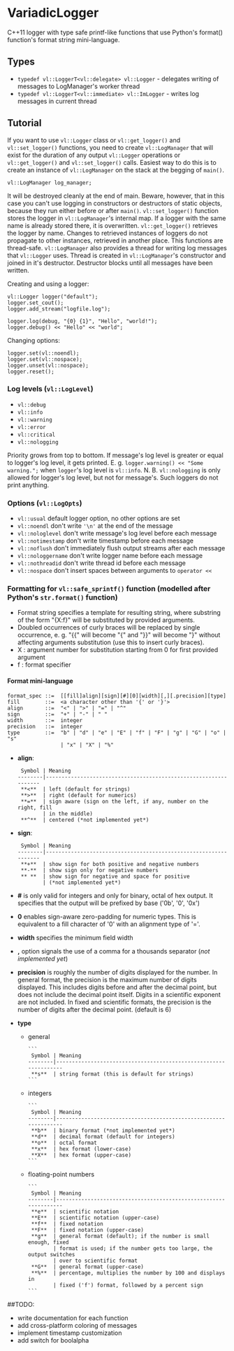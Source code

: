 # VariadicLogger

C++11 logger with type safe printf-like functions that use Python's format() function's format string mini-language.

## Types

* `typedef vl::LoggerT<vl::delegate> vl::Logger` - delegates writing of messages to LogManager's worker thread
* `typedef vl::LoggerT<vl::immediate> vl::ImLogger` - writes log messages in current thread

## Tutorial

If you want to use `vl::Logger` class or `vl::get_logger()` and `vl::set_logger()` functions, you need to create `vl::LogManager` that will exist for the duration of any output `vl::Logger` operations or `vl::get_logger()` and `vl::set_logger()` calls. Easiest way to do this is to create an instance of `vl::LogManager` on the stack at the begging of `main()`.

    vl::LogManager log_manager;

It will be destroyed cleanly at the end of main. Beware, however, that in this case you can't use logging in constructors or destructors of static objects, because they run either before or after `main()`.
`vl::set_logger()` function stores the logger in `vl::LogManager`'s internal map. If a logger with the same name is already stored there, it is overwritten. `vl::get_logger()` retrieves the logger by name. Changes to retrieved instances of loggers do not propagate to other instances, retrieved in another place. This functions are thread-safe.
`vl::LogManager` also provides a thread for writing log messages that `vl::Logger` uses. Thread is created in `vl::LogManager`'s constructor and joined in it's destructor. Destructor blocks until all messages have been written.

Creating and using a logger:

    vl::Logger logger("default");
    logger.set_cout();
    logger.add_stream("logfile.log");

    logger.log(debug, "{0} {1}", "Hello", "world!");
    logger.debug() << "Hello" << "world";

Changing options:

    logger.set(vl::noendl);
    logger.set(vl::nospace);
    logger.unset(vl::nospace);
    logger.reset();

### Log levels (`vl::LogLevel`)

* `vl::debug`
* `vl::info`
* `vl::warning`
* `vl::error`
* `vl::critical`
* `vl::nologging`

Priority grows from top to bottom. If message's log level is greater or equal to logger's log level, it gets printed. E. g. `logger.warning() << "Some warning.";` when `logger`'s log level is `vl::info`.
N. B. `vl::nologging` is only allowed for logger's log level, but not for message's. Such loggers do not print anything.

### Options (`vl::LogOpts`)

* `vl::usual`           default logger option, no other options are set
* `vl::noendl`          don't write `'\n'` at the end of the message
* `vl::nologlevel`      don't write message's log level before each message
* `vl::notimestamp`     don't write timestamp before each message
* `vl::noflush`         don't immediately flush output streams after each message
* `vl::nologgername`    don't write logger name before each message
* `vl::nothreadid`      don't write thread id before each message
* `vl::nospace`         don't insert spaces between arguments to `operator <<`

### Formatting for `vl::safe_sprintf()` function (modelled after Python's `str.format()` function)

* Format string specifies a template for resulting string, where substring of the form "{X:f}" will be
  substituted by provided arguments.
* Doubled occurrences of curly braces will be replaced by single occurrence, e. g. "{{" will become "{" and
  "}}" will become "}" without affecting arguments substitution (use this to insert curly braces).
* X : argument number for substitution starting from 0 for first provided argument
* f : format specifier

#### Format mini-language

```
format_spec ::=  [[fill]align][sign][#][0][width][,][.precision][type]
fill        ::=  <a character other than '{' or '}'>
align       ::=  "<" | ">" | "=" | "^"
sign        ::=  "+" | "-" | " "
width       ::=  integer
precision   ::=  integer
type        ::=  "b" | "d" | "e" | "E" | "f" | "F" | "g" | "G" | "o" | "s"
                 | "x" | "X" | "%"
```

* **align**:

    ```
     Symbol | Meaning
    --------|-----------------------------------------------------------------
     **<**  | left (default for strings)
     **>**  | right (default for numerics)
     **=**  | sign aware (sign on the left, if any, number on the right, fill
            | in the middle)
     **^**  | centered (*not implemented yet*)
    ```

* **sign**:

    ```
     Symbol | Meaning
    --------|-----------------------------------------------------------------
     **+**  | show sign for both positive and negative numbers
     **-**  | show sign only for negative numbers
     ** **  | show sign for negative and space for positive
            | (*not implemented yet*)
    ```

* **#** is only valid for integers and only for binary, octal of hex output. It specifies that the output will be prefixed by base ('0b', '0', '0x')

* **0** enables sign-aware zero-padding for numeric types. This is equivalent to a fill character of '0' with an alignment type of '='.

* **width** specifies the minimum field width

* **,** option signals the use of a comma for a thousands separator (*not implemented yet*)

* **precision** is roughly the number of digits displayed for the number. In general format, the precision is the maximum number of digits displayed. This includes digits before and after the decimal point, but does not include the decimal point itself. Digits in a scientific exponent are not included. In fixed and scientific formats, the precision is the number of digits after the decimal point. (default is 6)

* **type**

  * general

        ```
         Symbol | Meaning
        --------|-----------------------------------------------------------------
         **s**  | string format (this is default for strings)
        ```

  * integers

        ```
         Symbol | Meaning
        --------|-----------------------------------------------------------------
         **b**  | binary format (*not implemented yet*)
         **d**  | decimal format (default for integers)
         **o**  | octal format
         **x**  | hex format (lower-case)
         **X**  | hex format (upper-case)
        ```

  * floating-point numbers

        ```
         Symbol | Meaning
        --------|-----------------------------------------------------------------
         **e**  | scientific notation
         **E**  | scientific notation (upper-case)
         **f**  | fixed notation
         **F**  | fixed notation (upper-case)
         **g**  | general format (default); if the number is small enough, fixed
                | format is used; if the number gets too large, the output switches
                | over to scientific format
         **G**  | general format (upper-case)
         **%**  | percentage, multiplies the number by 100 and displays in
                | fixed ('f') format, followed by a percent sign
        ```

##TODO:

* write documentation for each function
* add cross-platform coloring of messages
* implement timestamp customization
* add switch for boolalpha


